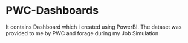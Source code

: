 # PWC-Dashboards
It contains Dashboard which i created using PowerBI. The dataset was provided to me by PWC and forage during my Job Simulation
